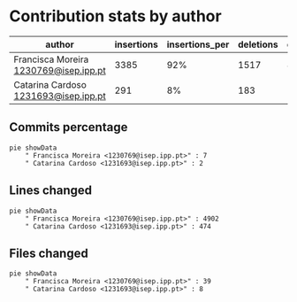# Contribution stats by author 
|author|insertions|insertions_per|deletions|deletions_per|files|files_per|commits|commits_per|lines_changed|lines_changed_per|
|---|---|---|---|---|---|---|---|---|---|---|
| Francisca Moreira <1230769@isep.ipp.pt>|3385|92%|1517|89%|39|83%|7|78%|4902|91%|
| Catarina Cardoso <1231693@isep.ipp.pt>|291|8%|183|11%|8|17%|2|22%|474|9%|

## Commits percentage
```mermaid
pie showData
    " Francisca Moreira <1230769@isep.ipp.pt>" : 7
    " Catarina Cardoso <1231693@isep.ipp.pt>" : 2
```

## Lines changed
```mermaid
pie showData
    " Francisca Moreira <1230769@isep.ipp.pt>" : 4902
    " Catarina Cardoso <1231693@isep.ipp.pt>" : 474
```

## Files changed
```mermaid
pie showData
    " Francisca Moreira <1230769@isep.ipp.pt>" : 39
    " Catarina Cardoso <1231693@isep.ipp.pt>" : 8
```
